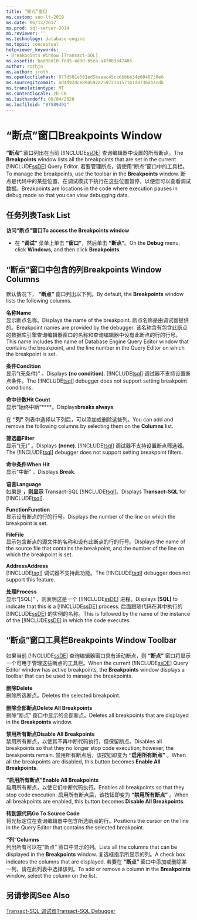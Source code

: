 ```yaml
---
title: “断点”窗口
ms.custom: seo-lt-2019
ms.date: 06/13/2017
ms.prod: sql-server-2014
ms.reviewer: ''
ms.technology: database-engine
ms.topic: conceptual
helpviewer_keywords:
- Breakpoints Window [Transact-SQL]
ms.assetid: bad88d10-fdd5-4d3d-b5ea-a4f063847485
author: rothja
ms.author: jroth
ms.openlocfilehash: 077d501e581ed5baaac45cc6bbbb34e0040730e6
ms.sourcegitcommit: ad4d92dce894592a259721a1571b1d8736abacdb
ms.translationtype: MT
ms.contentlocale: zh-CN
ms.lasthandoff: 08/04/2020
ms.locfileid: "87589492"
---
```

# <a name="breakpoints-window"></a><span data-ttu-id="aefeb-102">“断点”窗口</span><span class="sxs-lookup"><span data-stu-id="aefeb-102">Breakpoints Window</span></span>
  <span data-ttu-id="aefeb-103">**“断点”** 窗口列出在当前 [!INCLUDE[ssDE](../../includes/ssde-md.md)] 查询编辑器中设置的所有断点。</span><span class="sxs-lookup"><span data-stu-id="aefeb-103">The **Breakpoints** window lists all the breakpoints that are set in the current [!INCLUDE[ssDE](../../includes/ssde-md.md)] Query Editor.</span></span> <span data-ttu-id="aefeb-104">若要管理断点，请使用“断点”窗口中的工具栏。 </span><span class="sxs-lookup"><span data-stu-id="aefeb-104">To manage the breakpoints, use the toolbar in the **Breakpoints** window.</span></span> <span data-ttu-id="aefeb-105">断点是代码中的某些位置，在调试模式下执行在这些位置暂停，以便您可以查看调试数据。</span><span class="sxs-lookup"><span data-stu-id="aefeb-105">Breakpoints are locations in the code where execution pauses in debug mode so that you can view debugging data.</span></span>  
  
## <a name="task-list"></a><span data-ttu-id="aefeb-106">任务列表</span><span class="sxs-lookup"><span data-stu-id="aefeb-106">Task List</span></span>  
 <span data-ttu-id="aefeb-107">**访问“断点”窗口**</span><span class="sxs-lookup"><span data-stu-id="aefeb-107">**To access the Breakpoints window**</span></span>  
  
-   <span data-ttu-id="aefeb-108">在 **“调试”** 菜单上单击 **“窗口”**，然后单击 **“断点”**。</span><span class="sxs-lookup"><span data-stu-id="aefeb-108">On the **Debug** menu, click **Windows**, and then click **Breakpoints**.</span></span>  
  
## <a name="breakpoints-window-columns"></a><span data-ttu-id="aefeb-109">“断点”窗口中包含的列</span><span class="sxs-lookup"><span data-stu-id="aefeb-109">Breakpoints Window Columns</span></span>  
 <span data-ttu-id="aefeb-110">默认情况下， **“断点”** 窗口列出以下列。</span><span class="sxs-lookup"><span data-stu-id="aefeb-110">By default, the **Breakpoints** window lists the following columns.</span></span>  
  
 <span data-ttu-id="aefeb-111">**名称**</span><span class="sxs-lookup"><span data-stu-id="aefeb-111">**Name**</span></span>  
 <span data-ttu-id="aefeb-112">显示断点名称。</span><span class="sxs-lookup"><span data-stu-id="aefeb-112">Displays the name of the breakpoint.</span></span> <span data-ttu-id="aefeb-113">断点名称是由调试器提供的。</span><span class="sxs-lookup"><span data-stu-id="aefeb-113">Breakpoint names are provided by the debugger.</span></span> <span data-ttu-id="aefeb-114">该名称含有包含此断点的数据库引擎查询编辑器窗口的名称和查询编辑器中设有此断点的行的行号。</span><span class="sxs-lookup"><span data-stu-id="aefeb-114">This name includes the name of Database Engine Query Editor window that contains the breakpoint, and the line number in the Query Editor on which the breakpoint is set.</span></span>  
  
 <span data-ttu-id="aefeb-115">**条件**</span><span class="sxs-lookup"><span data-stu-id="aefeb-115">**Condition**</span></span>  
 <span data-ttu-id="aefeb-116">显示“(无条件)”  。</span><span class="sxs-lookup"><span data-stu-id="aefeb-116">Displays **(no condition)**.</span></span> <span data-ttu-id="aefeb-117">[!INCLUDE[tsql](../../includes/tsql-md.md)] 调试器不支持设置断点条件。</span><span class="sxs-lookup"><span data-stu-id="aefeb-117">The [!INCLUDE[tsql](../../includes/tsql-md.md)] debugger does not support setting breakpoint conditions.</span></span>  
  
 <span data-ttu-id="aefeb-118">**命中计数**</span><span class="sxs-lookup"><span data-stu-id="aefeb-118">**Hit Count**</span></span>  
 <span data-ttu-id="aefeb-119">显示“始终中断”\*\*\*\*。</span><span class="sxs-lookup"><span data-stu-id="aefeb-119">Displays**breaks always**.</span></span>  
  
 <span data-ttu-id="aefeb-120">在 **“列”** 列表中选择以下列后，可以添加或删除这些列。</span><span class="sxs-lookup"><span data-stu-id="aefeb-120">You can add and remove the following columns by selecting them on the **Columns** list.</span></span>  
  
 <span data-ttu-id="aefeb-121">**筛选器**</span><span class="sxs-lookup"><span data-stu-id="aefeb-121">**Filter**</span></span>  
 <span data-ttu-id="aefeb-122">显示“(无)”  。</span><span class="sxs-lookup"><span data-stu-id="aefeb-122">Displays **(none)**.</span></span> <span data-ttu-id="aefeb-123">[!INCLUDE[tsql](../../includes/tsql-md.md)] 调试器不支持设置断点筛选器。</span><span class="sxs-lookup"><span data-stu-id="aefeb-123">The [!INCLUDE[tsql](../../includes/tsql-md.md)] debugger does not support setting breakpoint filters.</span></span>  
  
 <span data-ttu-id="aefeb-124">**命中条件**</span><span class="sxs-lookup"><span data-stu-id="aefeb-124">**When Hit**</span></span>  
 <span data-ttu-id="aefeb-125">显示“中断”  。</span><span class="sxs-lookup"><span data-stu-id="aefeb-125">Displays **Break**.</span></span>  
  
 <span data-ttu-id="aefeb-126">**语言**</span><span class="sxs-lookup"><span data-stu-id="aefeb-126">**Language**</span></span>  
 <span data-ttu-id="aefeb-127">如果是 **，则显示** Transact-SQL [!INCLUDE[tsql](../../includes/tsql-md.md)]。</span><span class="sxs-lookup"><span data-stu-id="aefeb-127">Displays **Transact-SQL** for [!INCLUDE[tsql](../../includes/tsql-md.md)].</span></span>  
  
 <span data-ttu-id="aefeb-128">**Function**</span><span class="sxs-lookup"><span data-stu-id="aefeb-128">**Function**</span></span>  
 <span data-ttu-id="aefeb-129">显示设有断点的行的行号。</span><span class="sxs-lookup"><span data-stu-id="aefeb-129">Displays the number of the line on which the breakpoint is set.</span></span>  
  
 <span data-ttu-id="aefeb-130">**File**</span><span class="sxs-lookup"><span data-stu-id="aefeb-130">**File**</span></span>  
 <span data-ttu-id="aefeb-131">显示包含断点的源文件的名称和设有此断点的行的行号。</span><span class="sxs-lookup"><span data-stu-id="aefeb-131">Displays the name of the source file that contains the breakpoint, and the number of the line on which the breakpoint is set.</span></span>  
  
 <span data-ttu-id="aefeb-132">**Address**</span><span class="sxs-lookup"><span data-stu-id="aefeb-132">**Address**</span></span>  
 <span data-ttu-id="aefeb-133">[!INCLUDE[tsql](../../includes/tsql-md.md)] 调试器不支持此功能。</span><span class="sxs-lookup"><span data-stu-id="aefeb-133">The [!INCLUDE[tsql](../../includes/tsql-md.md)] debugger does not support this feature.</span></span>  
  
 <span data-ttu-id="aefeb-134">**处理**</span><span class="sxs-lookup"><span data-stu-id="aefeb-134">**Process**</span></span>  
 <span data-ttu-id="aefeb-135">显示“[SQL]”  ，则表明这是一个 [!INCLUDE[ssDE](../../includes/ssde-md.md)] 进程。</span><span class="sxs-lookup"><span data-stu-id="aefeb-135">Displays **[SQL]** to indicate that this is a [!INCLUDE[ssDE](../../includes/ssde-md.md)] process.</span></span> <span data-ttu-id="aefeb-136">后面跟随代码在其中执行的 [!INCLUDE[ssDE](../../includes/ssde-md.md)] 的实例的名称。</span><span class="sxs-lookup"><span data-stu-id="aefeb-136">This is followed by the name of the instance of the [!INCLUDE[ssDE](../../includes/ssde-md.md)] in which the code executes.</span></span>  
  
## <a name="breakpoints-window-toolbar"></a><span data-ttu-id="aefeb-137">“断点”窗口工具栏</span><span class="sxs-lookup"><span data-stu-id="aefeb-137">Breakpoints Window Toolbar</span></span>  
 <span data-ttu-id="aefeb-138">如果当前 [!INCLUDE[ssDE](../../includes/ssde-md.md)] 查询编辑器窗口具有活动断点，则 **“断点”** 窗口将显示一个可用于管理这些断点的工具栏。</span><span class="sxs-lookup"><span data-stu-id="aefeb-138">When the current [!INCLUDE[ssDE](../../includes/ssde-md.md)] Query Editor window has active breakpoints, the **Breakpoints** window displays a toolbar that can be used to manage the breakpoints.</span></span>  
  
 <span data-ttu-id="aefeb-139">**删除**</span><span class="sxs-lookup"><span data-stu-id="aefeb-139">**Delete**</span></span>  
 <span data-ttu-id="aefeb-140">删除所选断点。</span><span class="sxs-lookup"><span data-stu-id="aefeb-140">Deletes the selected breakpoint.</span></span>  
  
 <span data-ttu-id="aefeb-141">**删除全部断点**</span><span class="sxs-lookup"><span data-stu-id="aefeb-141">**Delete All Breakpoints**</span></span>  
 <span data-ttu-id="aefeb-142">删除“断点”  窗口中显示的全部断点。</span><span class="sxs-lookup"><span data-stu-id="aefeb-142">Deletes all breakpoints that are displayed in the **Breakpoints** window.</span></span>  
  
 <span data-ttu-id="aefeb-143">**禁用所有断点**</span><span class="sxs-lookup"><span data-stu-id="aefeb-143">**Disable All Breakpoints**</span></span>  
 <span data-ttu-id="aefeb-144">禁用所有断点，以使其不再中断代码执行，但保留断点。</span><span class="sxs-lookup"><span data-stu-id="aefeb-144">Disables all breakpoints so that they no longer stop code execution; however, the breakpoints remain.</span></span> <span data-ttu-id="aefeb-145">禁用所有断点后，该按钮即变为 **“启用所有断点”** 。</span><span class="sxs-lookup"><span data-stu-id="aefeb-145">When all the breakpoints are disabled, this button becomes **Enable All Breakpoints**.</span></span>  
  
 <span data-ttu-id="aefeb-146">**“启用所有断点”**</span><span class="sxs-lookup"><span data-stu-id="aefeb-146">**Enable All Breakpoints**</span></span>  
 <span data-ttu-id="aefeb-147">启用所有断点，以使它们中断代码执行。</span><span class="sxs-lookup"><span data-stu-id="aefeb-147">Enables all breakpoints so that they stop code execution.</span></span> <span data-ttu-id="aefeb-148">启用所有断点后，该按钮即变为 **“禁用所有断点”** 。</span><span class="sxs-lookup"><span data-stu-id="aefeb-148">When all breakpoints are enabled, this button becomes **Disable All Breakpoints**.</span></span>  
  
 <span data-ttu-id="aefeb-149">**转到源代码**</span><span class="sxs-lookup"><span data-stu-id="aefeb-149">**Go To Source Code**</span></span>  
 <span data-ttu-id="aefeb-150">将光标定位在查询编辑器中包含所选断点的行。</span><span class="sxs-lookup"><span data-stu-id="aefeb-150">Positions the cursor on the line in the Query Editor that contains the selected breakpoint.</span></span>  
  
 <span data-ttu-id="aefeb-151">**“列”**</span><span class="sxs-lookup"><span data-stu-id="aefeb-151">**Columns**</span></span>  
 <span data-ttu-id="aefeb-152">列出所有可以在“断点”  窗口中显示的列。</span><span class="sxs-lookup"><span data-stu-id="aefeb-152">Lists all the columns that can be displayed in the **Breakpoints** window.</span></span> <span data-ttu-id="aefeb-153">复选框指示所显示的列。</span><span class="sxs-lookup"><span data-stu-id="aefeb-153">A check box indicates the columns that are displayed.</span></span> <span data-ttu-id="aefeb-154">若要在 **“断点”** 窗口中添加或删除某一列，请在此列表中选择该列。</span><span class="sxs-lookup"><span data-stu-id="aefeb-154">To add or remove a column in the **Breakpoints** window, select the column on the list.</span></span>  
  
## <a name="see-also"></a><span data-ttu-id="aefeb-155">另请参阅</span><span class="sxs-lookup"><span data-stu-id="aefeb-155">See Also</span></span>  
 [<span data-ttu-id="aefeb-156">Transact-SQL 调试器</span><span class="sxs-lookup"><span data-stu-id="aefeb-156">Transact-SQL Debugger</span></span>](transact-sql-debugger.md)  
